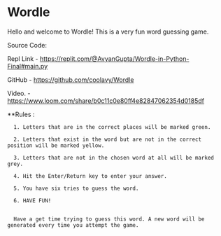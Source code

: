 # Wordle
Hello and welcome to Wordle! This is a very fun word guessing game.

Source Code:

Repl Link - https://replit.com/@AvyanGupta/Wordle-in-Python-Final#main.py

GitHub    - https://github.com/coolavy/Wordle

Video.    - https://www.loom.com/share/b0c11c0e80ff4e82847062354d0185df



**Rules :

      1. Letters that are in the correct places will be marked green.

      2. Letters that exist in the word but are not in the correct position will be marked yellow.

      3. Letters that are not in the chosen word at all will be marked grey.

      4. Hit the Enter/Return key to enter your answer.

      5. You have six tries to guess the word.

      6. HAVE FUN!


      Have a get time trying to guess this word. A new word will be generated every time you attempt the game.
